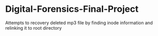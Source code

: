 # Digital-Forensics-Final-Project
Attempts to recovery deleted mp3 file by finding inode information and relinking it to root directory
